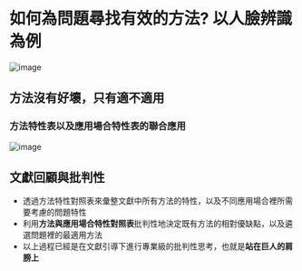 # 如何為問題尋找有效的方法? 以人臉辨識為例
![image](https://user-images.githubusercontent.com/62127656/156891693-6eb8b5be-6850-47fd-b67e-00af14227dc9.png)
## 方法沒有好壞，只有適不適用
### 方法特性表以及應用場合特性表的聯合應用
![image](https://user-images.githubusercontent.com/62127656/156891819-7cae9acc-e41d-43e8-9206-d6cbacf21b0d.png)
## 文獻回顧與批判性
* 透過方法特性對照表來彙整文獻中所有方法的特性，以及不同應用場合裡所需要考慮的問題特性
* 利用**方法與應用場合特性對照表**批判性地決定既有方法的相對優缺點，以及遴選問題裡的最適用方法
* 以上過程已經是在文獻引導下進行專業級的批判性思考，也就是**站在巨人的肩膀上**
